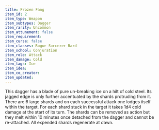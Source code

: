 ```yaml
---
title: Frozen Fang
item_id: 2
item_type: Weapon
item_subtypes: Dagger
item_rarity: Uncommon
item_attunement: false
item_requirement:
item_curse: false
item_classes: Rogue Sorcerer Bard
item_school: Conjuration
item_role: Attack
item_damage: Cold
item_tags: Ice
item_idea:
item_co_creator:
item_updated:
---
```


This dagger has a blade of pure un-breaking ice on a hilt of cold steel. Its jagged edge is only further accentuated by the shards protruding from it. There are 6 large shards and on each successful attack one lodges itself within the target. For each shard stuck in the target it takes 1d4 cold damage at the start of its turn. The shards can be removed as action but they melt within 10 minutes once detached from the dagger and cannot be re-attached. All expended shards regenerate at dawn.
